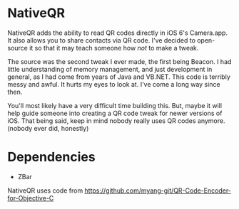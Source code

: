 NativeQR
========

NativeQR adds the ability to read QR codes directly in iOS 6's Camera.app. It also allows you to share contacts via QR code. I've decided to open-source it so that it may teach someone how *not* to make a tweak.

The source was the second tweak I ever made, the first being Beacon. I had little understanding of memory management, and just development in general, as I had come from years of Java and VB.NET. This code is terribly messy and awful. It hurts my eyes to look at. I've come a long way since then.

You'll most likely have a very difficult time building this. But, maybe it will help guide someone into creating a QR code tweak for newer versions of iOS. That being said, keep in mind nobody really uses QR codes anymore. (nobody ever did, honestly)

# Dependencies
 - ZBar

NativeQR uses code from https://github.com/myang-git/QR-Code-Encoder-for-Objective-C
